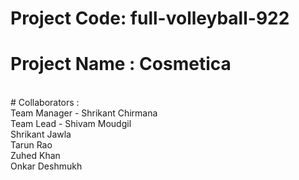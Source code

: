 # Project Code:  full-volleyball-922
# Project Name : Cosmetica
<br/>
# Collaborators :
<br/>
Team Manager - Shrikant  Chirmana
<br/>
Team Lead - Shivam Moudgil
<br/>
Shrikant Jawla
<br/>
Tarun Rao
<br/>
Zuhed Khan
<br/>
Onkar Deshmukh

